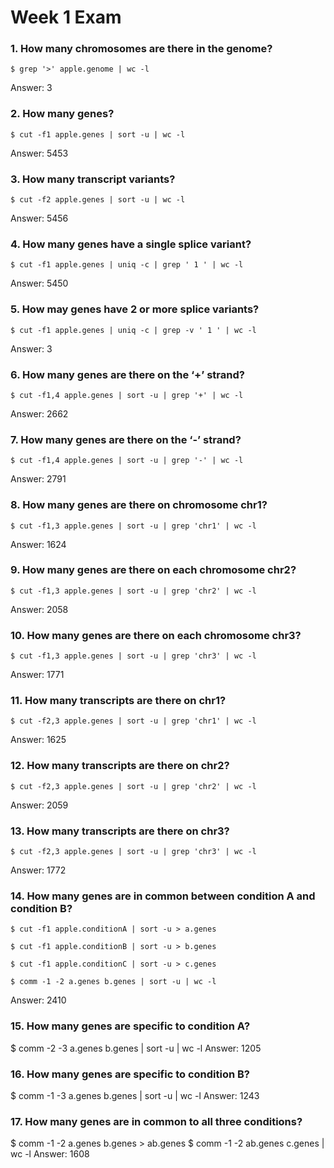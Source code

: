 # Week 1 Exam
### 1. How many chromosomes are there in the genome?

`$ grep '>' apple.genome | wc -l`

Answer: 3

### 2. How many genes?
 
`$ cut -f1 apple.genes | sort -u | wc -l`

Answer: 5453

### 3. How many transcript variants?

`$ cut -f2 apple.genes | sort -u | wc -l`

Answer: 5456

### 4. How many genes have a single splice variant?

`$ cut -f1 apple.genes | uniq -c | grep ' 1 ' | wc -l`

Answer: 5450

### 5. How may genes have 2 or more splice variants?

`$ cut -f1 apple.genes | uniq -c | grep -v ' 1 ' | wc -l`

Answer: 3

### 6. How many genes are there on the ‘+’ strand?

`$ cut -f1,4 apple.genes | sort -u | grep '+' | wc -l`

Answer: 2662

### 7. How many genes are there on the ‘-’ strand?

`$ cut -f1,4 apple.genes | sort -u | grep '-' | wc -l`

Answer: 2791

### 8. How many genes are there on chromosome chr1?

`$ cut -f1,3 apple.genes | sort -u | grep 'chr1' | wc -l`

Answer: 1624

### 9. How many genes are there on each chromosome chr2?

`$ cut -f1,3 apple.genes | sort -u | grep 'chr2' | wc -l`

Answer: 2058

### 10. How many genes are there on each chromosome chr3?

`$ cut -f1,3 apple.genes | sort -u | grep 'chr3' | wc -l`

Answer: 1771

### 11. How many transcripts are there on chr1?

`$ cut -f2,3 apple.genes | sort -u | grep 'chr1' | wc -l`

Answer: 1625

### 12. How many transcripts are there on chr2?

`$ cut -f2,3 apple.genes | sort -u | grep 'chr2' | wc -l`

Answer: 2059

### 13. How many transcripts are there on chr3?

`$ cut -f2,3 apple.genes | sort -u | grep 'chr3' | wc -l`

Answer: 1772

### 14. How many genes are in common between condition A and condition B?

`$ cut -f1 apple.conditionA | sort -u > a.genes`

`$ cut -f1 apple.conditionB | sort -u > b.genes`

`$ cut -f1 apple.conditionC | sort -u > c.genes`

`$ comm -1 -2 a.genes b.genes | sort -u | wc -l`

Answer: 2410

### 15. How many genes are specific to condition A?
 $ comm -2 -3 a.genes b.genes | sort -u | wc -l
Answer: 1205

### 16. How many genes are specific to condition B?
$ comm -1 -3 a.genes b.genes | sort -u | wc -l
Answer: 1243

### 17. How many genes are in common to all three conditions?
$ comm -1 -2 a.genes b.genes > ab.genes
$ comm -1 -2 ab.genes c.genes | wc -l
Answer: 1608

